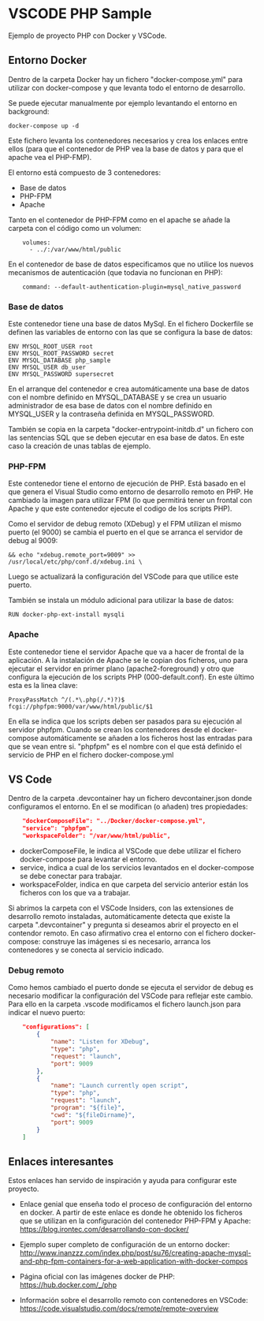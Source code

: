 # VSCODE PHP Sample

Ejemplo de proyecto PHP con Docker y VSCode.

## Entorno Docker

Dentro de la carpeta Docker hay un fichero "docker-compose.yml" para utilizar con docker-compose y que levanta todo el entorno de desarrollo. 

Se puede ejecutar manualmente por ejemplo levantando el entorno en background:

```console
docker-compose up -d
```

Este fichero levanta los contenedores necesarios y crea los enlaces entre ellos (para que el contenedor de PHP vea la base de datos y para que el apache vea el PHP-FMP).

El entorno está compuesto de 3 contenedores:

- Base de datos
- PHP-FPM
- Apache

Tanto en el contenedor de PHP-FPM como en el apache se añade la carpeta con el código como un volumen:

```docker
    volumes:
      - ../:/var/www/html/public
``` 

En el contenedor de base de datos especificamos que no utilice los nuevos mecanismos de autenticación (que todavia no funcionan en PHP):

```docker
    command: --default-authentication-plugin=mysql_native_password
```

### Base de datos

Este contenedor tiene una base de datos MySql. En el fichero Dockerfile se definen las variables de entorno con las que se configura la base de datos:

```docker
ENV MYSQL_ROOT_USER root
ENV MYSQL_ROOT_PASSWORD secret
ENV MYSQL_DATABASE php_sample
ENV MYSQL_USER db_user
ENV MYSQL_PASSWORD supersecret
```

En el arranque del contenedor e crea automáticamente una base de datos con el nombre definido en MYSQL_DATABASE y se crea un usuario administrador de esa base de datos con el nombre definido en MYSQL_USER y la contraseña definida en MYSQL_PASSWORD.

También se copia en la carpeta "docker-entrypoint-initdb.d" un fichero con las sentencias SQL que se deben ejecutar en esa base de datos. En este caso la creación de unas tablas de ejemplo.

### PHP-FPM

Este contenedor tiene el entorno de ejecución de PHP. Está basado en el que  genera el Visual Studio como entorno de desarrollo remoto en PHP. He cambiado la imagen para utilizar FPM (lo que permitirá tener un frontal con Apache y que este contenedor ejecute el codigo de los scripts PHP).

Como el servidor de debug remoto (XDebug) y el FPM utilizan el mismo puerto (el 9000) se cambia el puerto en el que se arranca el servidor de debug al 9009:

```docker
&& echo "xdebug.remote_port=9009" >> /usr/local/etc/php/conf.d/xdebug.ini \
```

Luego se actualizará la configuración del VSCode para que utilice este puerto.

También se instala un módulo adicional para utilizar la base de datos:

```docker
RUN docker-php-ext-install mysqli
```

### Apache

Este contenedor tiene el servidor Apache que va a hacer de frontal de la aplicación. A la instalación de Apache se le copian dos ficheros, uno para ejecutar el servidor en primer plano (apache2-foreground) y otro que configura la ejecución de los scripts PHP (000-default.conf). En este último esta es la linea clave:

```config
ProxyPassMatch ^/(.*\.php(/.*)?)$ fcgi://phpfpm:9000/var/www/html/public/$1
```

En ella se indica que los scripts deben ser pasados para su ejecución al servidor phpfpm. Cuando se crean los contenedores desde el docker-compose automáticamente se añaden a los ficheros host las entradas para que se vean entre si. "phpfpm" es el nombre con el que está definido el servicio de PHP en el fichero docker-compose.yml

## VS Code

Dentro de la carpeta .devcontainer hay un fichero devcontainer.json donde configuramos el entorno. En el se modifican (o añaden) tres propiedades:

```json
	"dockerComposeFile": "../Docker/docker-compose.yml",
	"service": "phpfpm",
	"workspaceFolder": "/var/www/html/public",
```

- dockerComposeFile, le indica al VSCode que debe utilizar el fichero docker-compose para levantar el entorno.
- service, indica a cual de los servicios levantados en el docker-compose se debe conectar para trabajar.
- workspaceFolder, indica en que carpeta del servicio anterior están los ficheros con los que va a trabajar.

Si abrimos la carpeta con el VSCode Insiders, con las extensiones de desarrollo remoto instaladas, automáticamente detecta que existe la carpeta ".devcontainer" y pregunta si deseamos abrir el proyecto en el contendor remoto. En caso afirmativo crea el entorno con el fichero docker-compose: construye las imágenes si es necesario, arranca los contenedores y se conecta al servicio indicado.

### Debug remoto

Como hemos cambiado el puerto donde se ejecuta el servidor de debug es necesario modificar la configuración del VSCode para reflejar este cambio. Para ello en la carpeta .vscode modificamos el fichero launch.json para indicar el nuevo puerto:

```json
    "configurations": [
        {
            "name": "Listen for XDebug",
            "type": "php",
            "request": "launch",
            "port": 9009
        },
        {
            "name": "Launch currently open script",
            "type": "php",
            "request": "launch",
            "program": "${file}",
            "cwd": "${fileDirname}",
            "port": 9009
        }
    ]
```

## Enlaces interesantes

Estos enlaces han servido de inspiración y ayuda para configurar este proyecto.

- Enlace genial que enseña todo el proceso de configuración del entorno en docker. A partir de este enlace es donde he obtenido los ficheros que se utilizan en la configuración del contenedor PHP-FPM y Apache:
<https://blog.irontec.com/desarrollando-con-docker/>

- Ejemplo super completo de configuración de un entorno docker:
<http://www.inanzzz.com/index.php/post/su76/creating-apache-mysql-and-php-fpm-containers-for-a-web-application-with-docker-compos>

- Página oficial con las imágenes docker de PHP:
<https://hub.docker.com/_/php>

- Información sobre el desarrollo remoto con contenedores en VSCode:
<https://code.visualstudio.com/docs/remote/remote-overview>

